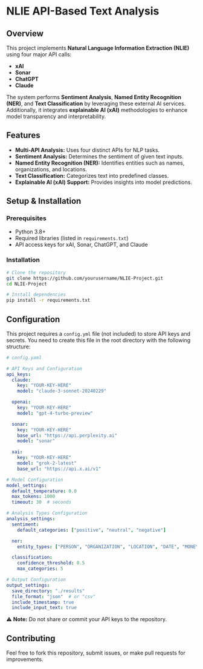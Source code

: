 # NLIE API-Based Text Analysis

## Overview
This project implements **Natural Language Information Extraction (NLIE)** using four major API calls:

- **xAI**
- **Sonar**
- **ChatGPT**
- **Claude**

The system performs **Sentiment Analysis**, **Named Entity Recognition (NER)**, and **Text Classification** by leveraging these external AI services. Additionally, it integrates **explainable AI (xAI)** methodologies to enhance model transparency and interpretability.

## Features
- **Multi-API Analysis:** Uses four distinct APIs for NLP tasks.
- **Sentiment Analysis:** Determines the sentiment of given text inputs.
- **Named Entity Recognition (NER):** Identifies entities such as names, organizations, and locations.
- **Text Classification:** Categorizes text into predefined classes.
- **Explainable AI (xAI) Support:** Provides insights into model predictions.

## Setup & Installation
### Prerequisites
- Python 3.8+
- Required libraries (listed in `requirements.txt`)
- API access keys for xAI, Sonar, ChatGPT, and Claude

### Installation
```sh
# Clone the repository
git clone https://github.com/yourusername/NLIE-Project.git
cd NLIE-Project

# Install dependencies
pip install -r requirements.txt
```

## Configuration
This project requires a `config.yml` file (not included) to store API keys and secrets. You need to create this file in the root directory with the following structure:

```yaml
# config.yaml

# API Keys and Configuration
api_keys:
  claude:
    key: "YOUR-KEY-HERE"
    model: "claude-3-sonnet-20240229"

  openai:
    key: "YOUR-KEY-HERE"
    model: "gpt-4-turbo-preview"

  sonar:
    key: "YOUR-KEY-HERE"
    base_url: "https://api.perplexity.ai"
    model: "sonar"

  xai:
    key: "YOUR-KEY-HERE"
    model: "grok-2-latest"
    base_url: "https://api.x.ai/v1"

# Model Configuration
model_settings:
  default_temperature: 0.0
  max_tokens: 1000
  timeout: 30  # seconds

# Analysis Types Configuration
analysis_settings:
  sentiment:
    default_categories: ["positive", "neutral", "negative"]

  ner:
    entity_types: ["PERSON", "ORGANIZATION", "LOCATION", "DATE", "MONEY", "MISC"]

  classification:
    confidence_threshold: 0.5
    max_categories: 5

# Output Configuration
output_settings:
  save_directory: "./results"
  file_format: "json"  # or "csv"
  include_timestamp: true
  include_input_text: true
```

⚠️ **Note:** Do not share or commit your API keys to the repository.

## Contributing
Feel free to fork this repository, submit issues, or make pull requests for improvements.

